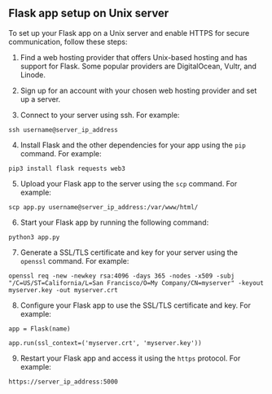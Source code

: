 ## Flask app setup on Unix server

To set up your Flask app on a Unix server and enable HTTPS for secure communication, follow these steps:

1. Find a web hosting provider that offers Unix-based hosting and has support for Flask. Some popular providers are DigitalOcean, Vultr, and Linode.

2. Sign up for an account with your chosen web hosting provider and set up a server.

3. Connect to your server using ssh. For example:

```ssh username@server_ip_address```


4. Install Flask and the other dependencies for your app using the `pip` command. For example:

```pip3 install flask requests web3```

5. Upload your Flask app to the server using the `scp` command. For example:

```scp app.py username@server_ip_address:/var/www/html/```


6. Start your Flask app by running the following command:

```python3 app.py```


7. Generate a SSL/TLS certificate and key for your server using the `openssl` command. For example:

```openssl req -new -newkey rsa:4096 -days 365 -nodes -x509 -subj "/C=US/ST=California/L=San Francisco/O=My Company/CN=myserver" -keyout myserver.key -out myserver.crt```


8. Configure your Flask app to use the SSL/TLS certificate and key. For example:

```app = Flask(name)```

```app.run(ssl_context=('myserver.crt', 'myserver.key'))```


9. Restart your Flask app and access it using the `https` protocol. For example:

```https://server_ip_address:5000```

